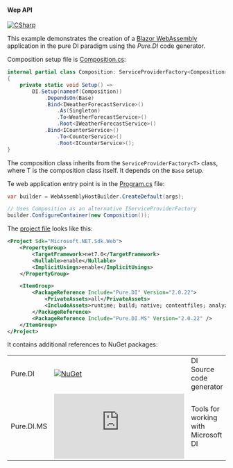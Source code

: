 #### Wep API

[![CSharp](https://img.shields.io/badge/C%23-code-blue.svg)](/samples/BlazorServerApp)

This example demonstrates the creation of a [Blazor WebAssembly](https://learn.microsoft.com/en-us/aspnet/core/blazor/hosting-models#blazor-webassembly) application in the pure DI paradigm using the _Pure.DI_ code generator.

Composition setup file is [Composition.cs](/samples/BlazorWebAssemblyApp/Composition.cs):

```c#
internal partial class Composition: ServiceProviderFactory<Composition>
{
    private static void Setup() =>
        DI.Setup(nameof(Composition))
            .DependsOn(Base)
            .Bind<IWeatherForecastService>()
                .As(Singleton)
                .To<WeatherForecastService>()
                .Root<IWeatherForecastService>()
            .Bind<ICounterService>()
                .To<CounterService>()
                .Root<ICounterService>();
}
```

The composition class inherits from the `ServiceProviderFactory<T>` class, where T is the composition class itself. It depends on the `Base` setup.

Te web application entry point is in the [Program.cs](/samples/BlazorWebAssemblyApp/Program.cs) file:

```c#
var builder = WebAssemblyHostBuilder.CreateDefault(args);

// Uses Composition as an alternative IServiceProviderFactory
builder.ConfigureContainer(new Composition());
```

The [project file](/samples/BlazorWebAssemblyApp/BlazorWebAssemblyApp.csproj) looks like this:

```xml
<Project Sdk="Microsoft.NET.Sdk.Web">
    <PropertyGroup>
        <TargetFramework>net7.0</TargetFramework>
        <Nullable>enable</Nullable>
        <ImplicitUsings>enable</ImplicitUsings>
    </PropertyGroup>

    <ItemGroup>
        <PackageReference Include="Pure.DI" Version="2.0.22">
            <PrivateAssets>all</PrivateAssets>
            <IncludeAssets>runtime; build; native; contentfiles; analyzers; buildtransitive</IncludeAssets>
        </PackageReference>
        <PackageReference Include="Pure.DI.MS" Version="2.0.22" />
    </ItemGroup>
</Project>
```

It contains additional references to NuGet packages:

|            |                                                                                                 |                                     |
|------------|-------------------------------------------------------------------------------------------------|:------------------------------------|
| Pure.DI    | [![NuGet](https://buildstats.info/nuget/Pure.DI)](https://www.nuget.org/packages/Pure.DI)       | DI Source code generator            |
| Pure.DI.MS | [![NuGet](https://buildstats.info/nuget/Pure.DI.MS)](https://www.nuget.org/packages/Pure.DI.MS) | Tools for working with Microsoft DI |
